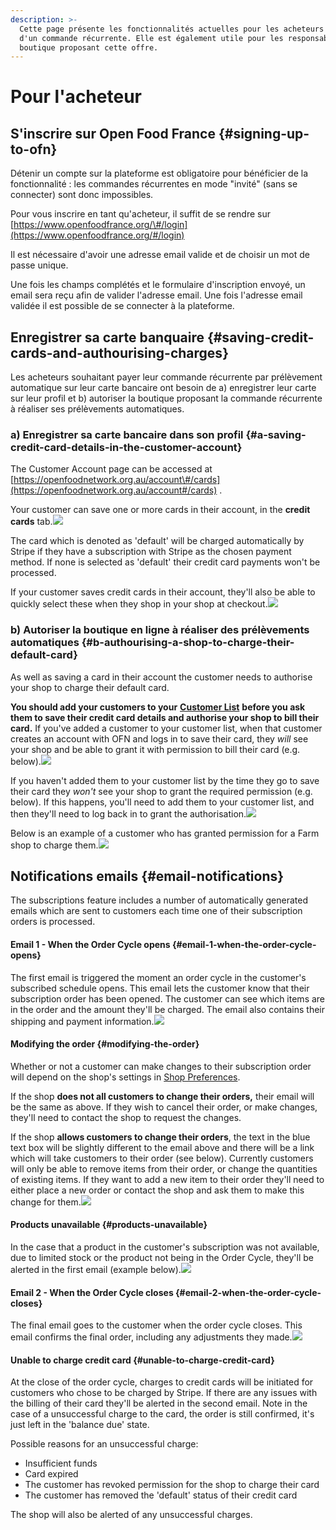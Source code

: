 ```yaml
---
description: >-
  Cette page présente les fonctionnalités actuelles pour les acheteurs disposant
  d'un commande récurrente. Elle est également utile pour les responsables de
  boutique proposant cette offre.
---
```


# Pour l'acheteur

## S'inscrire sur Open Food France {#signing-up-to-ofn}

Détenir un compte sur la plateforme est obligatoire pour bénéficier de la fonctionnalité : les commandes récurrentes en mode "invité" \(sans se connecter\) sont donc impossibles.

Pour vous inscrire en tant qu'acheteur, il suffit de se rendre sur [https://www.openfoodfrance.org/\#/login](https://www.openfoodfrance.org/#/login)​

Il est nécessaire d'avoir une adresse email valide et de choisir un mot de passe unique.

Une fois les champs complétés et le formulaire d'inscription envoyé, un email sera reçu afin de valider l'adresse email. Une fois l'adresse email validée il est possible de se connecter à la plateforme.

## Enregistrer sa carte banquaire {#saving-credit-cards-and-authourising-charges}

Les acheteurs souhaitant payer leur commande récurrente par prélèvement automatique sur leur carte bancaire ont besoin de a\) enregistrer leur carte sur leur profil et b\) autoriser la boutique proposant la commande récurrente à réaliser ses prélèvements automatiques. 

### a\) Enregistrer sa carte bancaire dans son profil {#a-saving-credit-card-details-in-the-customer-account}

The Customer Account page can be accessed at [https://openfoodnetwork.org.au/account\#/cards](https://openfoodnetwork.org.au/account#/cards) .

Your customer can save one or more cards in their account, in the **credit cards** tab.![](https://blobscdn.gitbook.com/v0/b/gitbook-28427.appspot.com/o/assets%2F-L9rgk4wEweX_zxXIzmW%2F-LFa5nfDjCDv0fwKSbbF%2F-LFa6cvCSdY_tIZ-l7Pk%2Fimage.png?alt=media&token=187d19a8-fdba-4fa9-a0dc-2225d3f5dcdf)

The card which is denoted as 'default' will be charged automatically by Stripe if they have a subscription with Stripe as the chosen payment method. If none is selected as 'default' their credit card payments won't be processed.

If your customer saves credit cards in their account, they'll also be able to quickly select these when they shop in your shop at checkout.![](https://blobscdn.gitbook.com/v0/b/gitbook-28427.appspot.com/o/assets%2F-L9rgk4wEweX_zxXIzmW%2F-LFa5nfDjCDv0fwKSbbF%2F-LFa73Wjt_bJcX8I4MTA%2Fimage.png?alt=media&token=9d7c2607-6d9a-47cd-9338-e6e765090aa4)

### **b\) Autoriser la boutique en ligne à réaliser des prélèvements automatiques** {#b-authourising-a-shop-to-charge-their-default-card}

As well as saving a card in their account the customer needs to authorise your shop to charge their default card.

**You should add your customers to your** [**Customer List**](https://guide.openfoodnetwork.org/advanced-features/shop-setup/customers) **before you ask them to save their credit card details and authorise your shop to bill their card.** If you've added a customer to your customer list, when that customer creates an account with OFN and logs in to save their card, they _will_ see your shop and be able to grant it with permission to bill their card \(e.g. below\).![](https://blobscdn.gitbook.com/v0/b/gitbook-28427.appspot.com/o/assets%2F-L9rgk4wEweX_zxXIzmW%2F-LFa5nfDjCDv0fwKSbbF%2F-LFaCBEfJEe08wQ5lr0e%2Fimage.png?alt=media&token=60ce2c45-2527-4449-ab6d-32ad8cc3e267)

If you haven't added them to your customer list by the time they go to save their card they _won't_ see your shop to grant the required permission \(e.g. below\). If this happens, you'll need to add them to your customer list, and then they'll need to log back in to grant the authorisation.![](https://blobscdn.gitbook.com/v0/b/gitbook-28427.appspot.com/o/assets%2F-L9rgk4wEweX_zxXIzmW%2F-LFa5nfDjCDv0fwKSbbF%2F-LFa5qWNnPNyFhfaCsJV%2Fimage.png?alt=media&token=73ef84b8-9776-41f2-95f4-d8a90aa40ba6)

Below is an example of a customer who has granted permission for a Farm shop to charge them.![](https://blobscdn.gitbook.com/v0/b/gitbook-28427.appspot.com/o/assets%2F-L9rgk4wEweX_zxXIzmW%2F-LFa5nfDjCDv0fwKSbbF%2F-LFa6B3JTC1XVYUV7oFK%2Fimage.png?alt=media&token=6ebceda8-d1bb-467e-a23d-74b8335493a9)

## Notifications emails {#email-notifications}

The subscriptions feature includes a number of automatically generated emails which are sent to customers each time one of their subscription orders is processed.

#### Email 1 - When the Order Cycle opens {#email-1-when-the-order-cycle-opens}

The first email is triggered the moment an order cycle in the customer's subscribed schedule opens. This email lets the customer know that their subscription order has been opened. The customer can see which items are in the order and the amount they'll be charged. The email also contains their shipping and payment information.![](https://blobscdn.gitbook.com/v0/b/gitbook-28427.appspot.com/o/assets%2F-L9rgk4wEweX_zxXIzmW%2F-LF_BxMnQgOxD_2ycd7w%2F-LF_bcHuabTvcq91u1tR%2Fimage.png?alt=media&token=f2e22652-0848-4b08-a7d1-52ff51aa4775)

#### Modifying the order {#modifying-the-order}

Whether or not a customer can make changes to their subscription order will depend on the shop's settings in [Shop Preferences](https://guide.openfoodnetwork.org/basic-features/enterprise-settings#shop-preferences).

If the shop **does not all customers to change their orders,** their email will be the same as above. If they wish to cancel their order, or make changes, they'll need to contact the shop to request the changes.

If the shop **allows customers to change their orders**, the text in the blue text box will be slightly different to the email above and there will be a link which will take customers to their order \(see below\). Currently customers will only be able to remove items from their order, or change the quantities of existing items. If they want to add a new item to their order they'll need to either place a new order or contact the shop and ask them to make this change for them.![](https://blobscdn.gitbook.com/v0/b/gitbook-28427.appspot.com/o/assets%2F-L9rgk4wEweX_zxXIzmW%2F-LF_e7b4S-MkUCQ2WRfm%2F-LF_eYLCRn1naHDhQph2%2Fimage.png?alt=media&token=950bdbd4-a980-42f1-a204-4f7070a00c27)

#### Products unavailable {#products-unavailable}

In the case that a product in the customer's subscription was not available, due to limited stock or the product not being in the Order Cycle, they'll be alerted in the first email \(example below\).![](https://blobscdn.gitbook.com/v0/b/gitbook-28427.appspot.com/o/assets%2F-L9rgk4wEweX_zxXIzmW%2F-LF_e7b4S-MkUCQ2WRfm%2F-LF_kheqQDQxqfCY3u9G%2Fimage.png?alt=media&token=c574a94b-d6b1-4b59-8f0b-11dd5bae2f4d)

#### Email 2 - When the Order Cycle closes {#email-2-when-the-order-cycle-closes}

The final email goes to the customer when the order cycle closes. This email confirms the final order, including any adjustments they made.![](https://blobscdn.gitbook.com/v0/b/gitbook-28427.appspot.com/o/assets%2F-L9rgk4wEweX_zxXIzmW%2F-LF_e7b4S-MkUCQ2WRfm%2F-LF_iIhv7h1YM1sbddSQ%2Fimage.png?alt=media&token=8c67086b-7718-4cc6-91c5-02a7c324952c)

#### Unable to charge credit card {#unable-to-charge-credit-card}

At the close of the order cycle, charges to credit cards will be initiated for customers who chose to be charged by Stripe. If there are any issues with the billing of their card they'll be alerted in the second email. Note in the case of a unsuccessful charge to the card, the order is still confirmed, it's just left in the 'balance due' state.

Possible reasons for an unsuccessful charge:

* Insufficient funds
* Card expired
* The customer has revoked permission for the shop to charge their card
* The customer has removed the 'default' status of their credit card

The shop will also be alerted of any unsuccessful charges.

